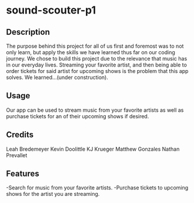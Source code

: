 # sound-scouter-p1

## Description
The purpose behind this project for all of us first and foremost was to not only learn, but apply the skills we have learned thus far on our coding journey. We chose to build this project due to the relevance that music has in our everyday lives. Streaming your favorite artist, and then being able to order tickets for said artist for upcoming shows is the problem that this app solves. We learned...(under construction).

## Usage
Our app can be used to stream music from your favorite artists as well as purchase tickets for an of their upcoming shows if desired.

## Credits
Leah Bredemeyer
Kevin Doolittle
KJ Krueger
Matthew Gonzales
Nathan Prevallet

## Features
-Search for music from your favorite artists.
-Purchase tickets to upcoming shows for the artist you are streaming.